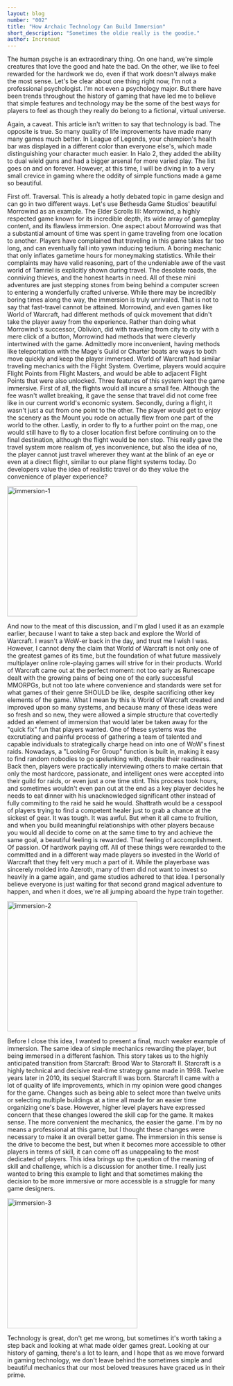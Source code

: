 ```yaml
---
layout: blog
number: "002"
title: "How Archaic Technology Can Build Immersion"
short_description: "Sometimes the oldie really is the goodie."
author: Incronaut
---
```


The human psyche is an extraordinary thing.  On one hand, we're simple creatures that love the good and hate the bad.  On the other, we like to feel rewarded for the hardwork we do, even if that work doesn't always make the most sense.  Let's be clear about one thing right now, I'm not a professional psychologist.  I'm not even a psychology major.  But there have been trends throughout the history of gaming that have led me to believe that simple features and technology may be the some of the best ways for players to feel as though they really do belong to a fictional, virtual universe.

Again, a caveat.  This article isn't written to say that technology is bad.  The opposite is true.  So many quality of life improvements have made many many games much better.  In League of Legends, your champion's health bar was displayed in a different color than everyone else's, which made distinguishing your character much easier.  In Halo 2, they added the ability to dual wield guns and had a bigger arsenal for more varied play.  The list goes on and on forever.  However, at this time, I will be diving in to a very small crevice in gaming where the oddity of simple functions made a game so beautiful.

First off.  Traversal.  This is already a hotly debated topic in game design and can go in two different ways.  Let's use Bethesda Game Studios' beautiful Morrowind as an example.  The Elder Scrolls III: Morrowind, a highly respected game known for its incredible depth, its wide array of gameplay content, and its flawless immersion.  One aspect about Morrowind was that a substantial amount of time was spent in game traveling from one location to another.  Players have complained that traveling in this game takes far too long, and can eventually fall into yawn inducing tedium.  A boring mechanic that only inflates gametime hours for moneymaking statistics.  While their complaints may have valid reasoning, part of the undeniable awe of the vast world of Tamriel is explicitly shown during travel.  The desolate roads, the conniving thieves, and the honest hearts in need.  All of these mini adventures are just stepping stones from being behind a computer screen to entering a wonderfully crafted universe.  While there may be incredibly boring times along the way, the immersion is truly unrivaled.  That is not to say that fast-travel cannot be attained.  Morrowind, and even games like World of Warcraft, had different methods of quick movement that didn't take the player away from the experience.  Rather than doing what Morrowind's successor, Oblivion, did with traveling from city to city with a mere click of a button, Morrowind had methods that were cleverly intertwined with the game.  Admittedly more inconvenient, having methods like teleportation with the Mage's Guild or Charter boats are ways to both move quickly and keep the player immersed.  World of Warcraft had similar traveling mechanics with the Flight System.  Overtime, players would acquire Flight Points from Flight Masters, and would be able to adjacent Flight Points that were also unlocked.  Three features of this system kept the game immersive.  First of all, the flights would all incure a small fee.  Although the fee wasn't wallet breaking, it gave the sense that travel did not come free like in our current world's economic system.  Secondly, during a flight, it wasn't just a cut from one point to the other.  The player would get to enjoy the scenery as the Mount you rode on actually flew from one part of the world to the other.  Lastly, in order to fly to a further point on the map, one would still have to fly to a closer location first before continuing on to the final destination, although the flight would be non stop.  This really gave the travel system more realism of, yes inconvenience, but also the idea of no, the player cannot just travel wherever they want at the blink of an eye or even at a direct flight, similar to our plane flight systems today.  Do developers value the idea of realistic travel or do they value the convenience of player experience?

<img src="https://images.incronaut.com/immersion-1.jpg" alt="immersion-1" width="300"/>

And now to the meat of this discussion, and I'm glad I used it as an example earlier, because I want to take a step back and explore the World of Warcraft.  I wasn't a WoW-er back in the day, and trust me I wish I was.  However, I cannot deny the claim that World of Warcraft is not only one of the greatest games of its time, but the foundation of what future massively multiplayer online role-playing games will strive for in their products.  World of Warcraft came out at the perfect moment: not too early as Runescape dealt with the growing pains of being one of the early successful MMORPGs, but not too late where convenience and standards were set for what games of their genre SHOULD be like, despite sacrificing other key elements of the game.  What I mean by this is World of Warcraft created and improved upon so many systems, and because many of these ideas were so fresh and so new, they were allowed a simple structure that covertedly added an element of immersion that would later be taken away for the "quick fix" fun that players wanted.  One of these systems was the excrutiating and painful process of gathering a team of talented and capable individuals to strategically charge head on into one of WoW's finest raids.  Nowadays, a "Looking For Group" function is built in, making it easy to find random nobodies to go spelunking with, despite their readiness.  Back then, players were practically interviewing others to make certain that only the most hardcore, passionate, and intelligent ones were accepted into their guild for raids, or even just a one time stint.  This process took hours, and sometimes wouldn't even pan out at the end as a key player decides he needs to eat dinner with his unacknowledged significant other instead of fully commiting to the raid he said he would.  Shattrath would be a cesspool of players trying to find a competent healer just to grab a chance at the sickest of gear.  It was tough.  It was awful.  But when it all came to fruition, and when you build meaningful relationships with other players because you would all decide to come on at the same time to try and achieve the same goal, a beautiful feeling is rewarded.  That feeling of accomplishment.  Of passion.  Of hardwork paying off.  All of these things were rewarded to the committed and in a different way made players so invested in the World of Warcraft that they felt very much a part of it.  While the playerbase was sincerely molded into Azeroth, many of them did not want to invest so heavily in a game again, and game studios adhered to that idea.  I personally believe everyone is just waiting for that second grand magical adventure to happen, and when it does, we're all jumping aboard the hype train together.

<img src="https://images.incronaut.com/immersion-2.jpg" alt="immersion-2" width="300"/>

Before I close this idea, I wanted to present a final, much weaker example of immersion.  The same idea of simple mechanics rewarding the player, but being immersed in a different fashion.  This story takes us to the highly anticipated transition from Starcraft: Brood War to Starcraft II.  Starcraft is a highly technical and decisive real-time strategy game made in 1998.  Twelve years later in 2010, its sequel Starcraft II was born.  Starcraft II came with a lot of quality of life improvements, which in my opinion were good changes for the game.  Changes such as being able to select more than twelve units or selecting multiple buildings at a time all made for an easier time organizing one's base.  However, higher level players have expressed concern that these changes lowered the skill cap for the game.  It makes sense.  The more convenient the mechanics, the easier the game.  I'm by no means a professional at this game, but I thought these changes were necessary to make it an overall better game.  The immersion in this sense is the drive to become the best, but when it becomes more accessible to other players in terms of skill, it can come off as unappealing to the most dedicated of players.  This idea brings up the question of the meaning of skill and challenge, which is a discussion for another time.  I really just wanted to bring this example to light and that sometimes making the decision to be more immersive or more accessible is a struggle for many game designers.

<img src="https://images.incronaut.com/immersion-3.jpg" alt="immersion-3" width="300"/>

Technology is great, don't get me wrong, but sometimes it's worth taking a step back and looking at what made older games great.  Looking at our history of gaming, there's a lot to learn, and I hope that as we move forward in gaming technology, we don't leave behind the sometimes simple and beautiful mechanics that our most beloved treasures have graced us in their prime.